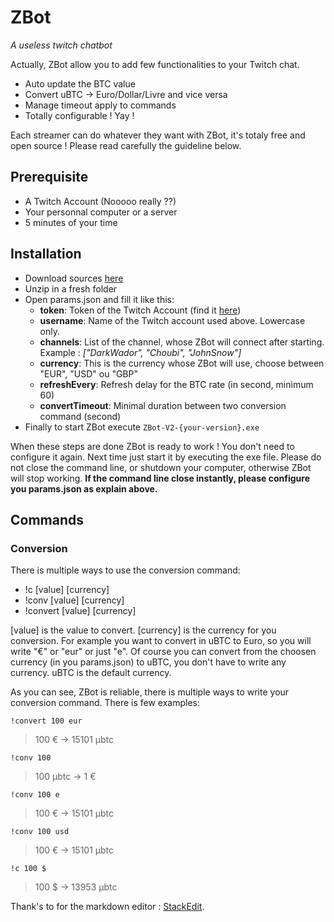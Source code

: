 
# ZBot

*A useless twitch chatbot*

Actually, ZBot allow you to add few functionalities to your Twitch chat.


 - Auto update the BTC value
 - Convert uBTC -> Euro/Dollar/Livre and vice versa
 - Manage timeout apply to commands
 - Totally configurable ! Yay !

Each streamer can do whatever they want with ZBot, it's totaly free and open source ! Please read carefully the guideline below.

## Prerequisite

 - A Twitch Account (Nooooo really ??)
 - Your personnal computer or a server
 - 5 minutes of your time
 
## Installation
 - Download sources [here](https://github.com/enzo-billis/ZBot-TwitchChatBot-BTC/releases)
 - Unzip in a fresh folder
 - Open params.json and fill it like this: 
	 - **token**: Token of the Twitch Account (find it [here](https://twitchapps.com/tmi))
	 - **username**: Name of the Twitch account used above. Lowercase only.
	 - **channels**: List of the channel, whose ZBot will connect after starting. 
	 Example : *["DarkWador", "Choubi", "JohnSnow"]*
	 - **currency**: This is the currency whose ZBot will use, choose between "EUR", "USD" ou "GBP"
	 - **refreshEvery**: Refresh delay for the BTC rate (in second, minimum 60)
	 - **convertTimeout**: Minimal duration between two conversion command (second)
- Finally to start ZBot execute `ZBot-V2-{your-version}.exe`
	 
When these steps are done ZBot is ready to work ! You don't need to configure it again. Next time just start it by executing the exe file.
Please do not close the command line, or shutdown your computer, otherwise ZBot will stop working.
**If the command line close instantly, please configure you params.json as explain above.**

## Commands

### Conversion
There is multiple ways to use the conversion command:

 - !c [value] [currency] 
 - !conv [value] [currency]
 - !convert [value] [currency]

[value] is the value to convert. 
[currency] is the currency for you conversion. For example you want to convert in uBTC to Euro, so you will write "€" or "eur" or just "e". Of course you can convert from the choosen currency (in you params.json) to uBTC, you don't have to write any currency. uBTC is the default currency.

As you can see, ZBot is reliable, there is multiple ways to write your conversion command. There is few examples:

    !convert 100 eur
 

>   100 € -> 15101 μbtc

    !conv 100
 

>   100 μbtc -> 1 €
    
    !conv 100 e
 

>   100 € -> 15101 μbtc

    !conv 100 usd
 

>   100 € -> 15101 μbtc

    !c 100 $
 

>   100 $ -> 13953 μbtc

 Thank's to for the markdown editor : [StackEdit](https://stackedit.io/).
